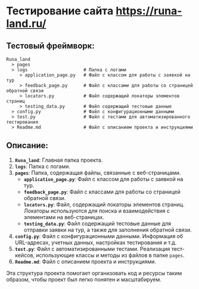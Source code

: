 # Тестирование сайта https://runa-land.ru/
## Тестовый фреймворк:
```
Runa_land
  > pages
  > logs                     # Папка с логами
     > application_page.py   # Файл с классом для работы с заявкой на тур
     > feedback_page.py      # Файл с классами для работы со страницей обратной связи
     > locators.py           # Файл содержащий локаторы элементов страниц
     > testing_data.py       # Файл содержащий тестовые данные
  > config.py                # Файл с конфигурационными данными
  > test.py                  # Файл с тестами для автоматизированного тестирования
  > Readme.md                # Файл с описанием проекта и инструкциями
```

## Описание:
1. **`Runa_land`**: Главная папка проекта.
2. **`logs`**: Папка с логами.
3. **`pages`**: Папка, содержащая файлы, связанные с веб-страницами.
    - **`application_page.py`**: Файл с классом для работы с заявкой на тур.
    - **`feedback_page.py`**: Файл с классами для работы со страницей обратной связи.
    - **`locators.py`**: Файл, содержащий локаторы элементов страниц. Локаторы используются для поиска и взаимодействия с элементами на веб-страницах. 
    - **`testing_data.py`**: Файл содержащий тестовые данные для отправки заявки на тур, а также для заполнения обратной связи.
4. **`config.py`**: Файл с конфигурационными данными. Информация об URL-адресах, учетных данных, настройках тестирования и т.д.
5. **`test.py`**: Файл с автоматизированными тестами. Реализация тест-кейсов, использующие классы и методы из файлов в папке `pages`.
6. **`Readme.md`**: Файл с описанием проекта и инструкциями.

Эта структура проекта помогает организовать код и ресурсы таким образом, чтобы проект был легко понятен и масштабируем.